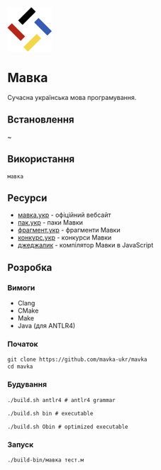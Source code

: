 <img src="./assets/logo.png" width="100" height="100" /> 

# Мавка

Сучасна українська мова програмування.

## Встановлення

~

## Використання

```shell
мавка
```

## Ресурси

- [мавка.укр](https://мавка.укр) - офіційний вебсайт
- [пак.укр](https://пак.укр) - паки Мавки
- [фрагмент.укр](https://фрагмент.укр) - фрагменти Мавки
- [конкурс.укр](https://конкурс.укр) - конкурси Мавки
- [джеджалик](https://github.com/mavka-ukr/jejalyk) - компілятор Мавки в JavaScript

## Розробка

### Вимоги

- Clang
- CMake
- Make
- Java (для ANTLR4)

### Початок

```
git clone https://github.com/mavka-ukr/mavka
cd mavka
```

### Будування

```shell
./build.sh antlr4 # antlr4 grammar
```

```shell
./build.sh bin # executable
```

```shell
./build.sh Obin # optimized executable
```

### Запуск

```shell
./build-bin/мавка тест.м
```